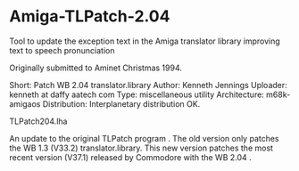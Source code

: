 # Amiga-TLPatch-2.04
Tool to update the exception text in the Amiga translator library improving text to speech pronunciation

Originally submitted to Aminet Christmas 1994.

Short:        Patch WB 2.04 translator.library
Author:       Kenneth Jennings
Uploader:     kenneth at daffy aatech com
Type:         miscellaneous utility
Architecture: m68k-amigaos
Distribution: Interplanetary distribution OK.

TLPatch204.lha

An update to the original TLPatch program .
The old version only patches the WB 1.3 (V33.2) 
translator.library.  This new version patches the
most recent version (V37.1) released by Commodore 
with the WB 2.04 .
